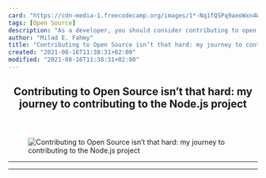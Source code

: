 ```yaml
---
card: "https://cdn-media-1.freecodecamp.org/images/1*-Nq1fQSPq9aeoWxn4WFbhg.png"
tags: [Open Source]
description: "As a developer, you should consider contributing to open sour"
author: "Milad E. Fahmy"
title: "Contributing to Open Source isn’t that hard: my journey to contributing to the Node.js project"
created: "2021-08-16T11:38:31+02:00"
modified: "2021-08-16T11:38:31+02:00"
---
```

<div class="site-wrapper">
<main id="site-main" class="site-main outer">
<div class="inner">
<article class="post-full post tag-open-source tag-nodejs tag-tech tag-technology tag-programming ">
<header class="post-full-header">
<h1 class="post-full-title">Contributing to Open Source isn’t that hard: my journey to contributing to the Node.js project</h1>
</header>
<figure class="post-full-image">
<picture>
<source media="(max-width: 700px)" sizes="1px" srcset="data:image/gif;base64,R0lGODlhAQABAIAAAAAAAP///yH5BAEAAAAALAAAAAABAAEAAAIBRAA7 1w">
<source media="(min-width: 701px)" sizes="(max-width: 800px) 400px,
(max-width: 1170px) 700px,
1400px" srcset="https://cdn-media-1.freecodecamp.org/images/1*-Nq1fQSPq9aeoWxn4WFbhg.png 300w,
https://cdn-media-1.freecodecamp.org/images/1*-Nq1fQSPq9aeoWxn4WFbhg.png 600w,
https://cdn-media-1.freecodecamp.org/images/1*-Nq1fQSPq9aeoWxn4WFbhg.png 1000w,
https://cdn-media-1.freecodecamp.org/images/1*-Nq1fQSPq9aeoWxn4WFbhg.png 2000w">
<img onerror="this.style.display='none'" src="https://cdn-media-1.freecodecamp.org/images/1*-Nq1fQSPq9aeoWxn4WFbhg.png" alt="Contributing to Open Source isn’t that hard: my journey to contributing to the Node.js project">
</picture>
</figure>
<section class="post-full-content">
<div class="post-content">
</div>
<hr>
<hr>
</section>
</article>
</div>
</main>
</div>
<!-- Google Tag Manager (noscript) -->
<!-- End Google Tag Manager (noscript) -->
